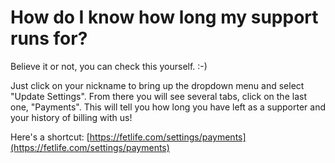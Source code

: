 # How do I know how long my support runs for?

Believe it or not, you can check this yourself. :-)

Just click on your nickname to bring up the dropdown menu and select "Update Settings". From there you will see several tabs, click on the last one, "Payments". This will tell you how long you have left as a supporter and your history of billing with us!

Here's a shortcut: [https://fetlife.com/settings/payments](https://fetlife.com/settings/payments)
